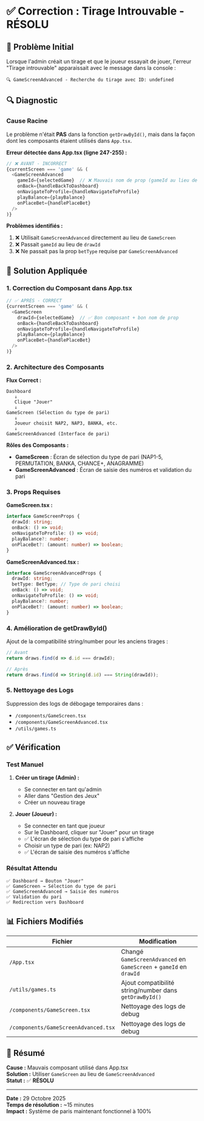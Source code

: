 # ✅ Correction : Tirage Introuvable - RÉSOLU

## 🐛 Problème Initial

Lorsque l'admin créait un tirage et que le joueur essayait de jouer, l'erreur "Tirage introuvable" apparaissait avec le message dans la console :

```
🔍 GameScreenAdvanced - Recherche du tirage avec ID: undefined
```

## 🔍 Diagnostic

### Cause Racine

Le problème n'était **PAS** dans la fonction `getDrawById()`, mais dans la façon dont les composants étaient utilisés dans `App.tsx`.

**Erreur détectée dans App.tsx (ligne 247-255) :**

```typescript
// ❌ AVANT - INCORRECT
{currentScreen === 'game' && (
  <GameScreenAdvanced
    gameId={selectedGame}  // ❌ Mauvais nom de prop (gameId au lieu de drawId)
    onBack={handleBackToDashboard}
    onNavigateToProfile={handleNavigateToProfile}
    playBalance={playBalance}
    onPlaceBet={handlePlaceBet}
  />
)}
```

**Problèmes identifiés :**

1. ❌ Utilisait `GameScreenAdvanced` directement au lieu de `GameScreen`
2. ❌ Passait `gameId` au lieu de `drawId`
3. ❌ Ne passait pas la prop `betType` requise par `GameScreenAdvanced`

## 🔧 Solution Appliquée

### 1. Correction du Composant dans App.tsx

```typescript
// ✅ APRÈS - CORRECT
{currentScreen === 'game' && (
  <GameScreen
    drawId={selectedGame}  // ✅ Bon composant + bon nom de prop
    onBack={handleBackToDashboard}
    onNavigateToProfile={handleNavigateToProfile}
    playBalance={playBalance}
    onPlaceBet={handlePlaceBet}
  />
)}
```

### 2. Architecture des Composants

**Flux Correct :**

```
Dashboard
   ↓
   Clique "Jouer"
   ↓
GameScreen (Sélection du type de pari)
   ↓
   Joueur choisit NAP2, NAP3, BANKA, etc.
   ↓
GameScreenAdvanced (Interface de pari)
```

**Rôles des Composants :**

- **GameScreen** : Écran de sélection du type de pari (NAP1-5, PERMUTATION, BANKA, CHANCE+, ANAGRAMME)
- **GameScreenAdvanced** : Écran de saisie des numéros et validation du pari

### 3. Props Requises

**GameScreen.tsx :**
```typescript
interface GameScreenProps {
  drawId: string;
  onBack: () => void;
  onNavigateToProfile: () => void;
  playBalance?: number;
  onPlaceBet?: (amount: number) => boolean;
}
```

**GameScreenAdvanced.tsx :**
```typescript
interface GameScreenAdvancedProps {
  drawId: string;
  betType: BetType; // Type de pari choisi
  onBack: () => void;
  onNavigateToProfile: () => void;
  playBalance?: number;
  onPlaceBet?: (amount: number) => boolean;
}
```

### 4. Amélioration de getDrawById()

Ajout de la compatibilité string/number pour les anciens tirages :

```typescript
// Avant
return draws.find(d => d.id === drawId);

// Après
return draws.find(d => String(d.id) === String(drawId));
```

### 5. Nettoyage des Logs

Suppression des logs de débogage temporaires dans :
- `/components/GameScreen.tsx`
- `/components/GameScreenAdvanced.tsx`
- `/utils/games.ts`

## ✅ Vérification

### Test Manuel

1. **Créer un tirage (Admin) :**
   - Se connecter en tant qu'admin
   - Aller dans "Gestion des Jeux"
   - Créer un nouveau tirage

2. **Jouer (Joueur) :**
   - Se connecter en tant que joueur
   - Sur le Dashboard, cliquer sur "Jouer" pour un tirage
   - ✅ L'écran de sélection du type de pari s'affiche
   - Choisir un type de pari (ex: NAP2)
   - ✅ L'écran de saisie des numéros s'affiche

### Résultat Attendu

```
✅ Dashboard → Bouton "Jouer"
✅ GameScreen → Sélection du type de pari
✅ GameScreenAdvanced → Saisie des numéros
✅ Validation du pari
✅ Redirection vers Dashboard
```

## 📊 Fichiers Modifiés

| Fichier | Modification |
|---------|--------------|
| `/App.tsx` | Changé `GameScreenAdvanced` en `GameScreen` + `gameId` en `drawId` |
| `/utils/games.ts` | Ajout compatibilité string/number dans `getDrawById()` |
| `/components/GameScreen.tsx` | Nettoyage des logs de debug |
| `/components/GameScreenAdvanced.tsx` | Nettoyage des logs de debug |

## 🎯 Résumé

**Cause :** Mauvais composant utilisé dans App.tsx  
**Solution :** Utiliser `GameScreen` au lieu de `GameScreenAdvanced`  
**Statut :** ✅ **RÉSOLU**

---

**Date :** 29 Octobre 2025  
**Temps de résolution :** ~15 minutes  
**Impact :** Système de paris maintenant fonctionnel à 100%
